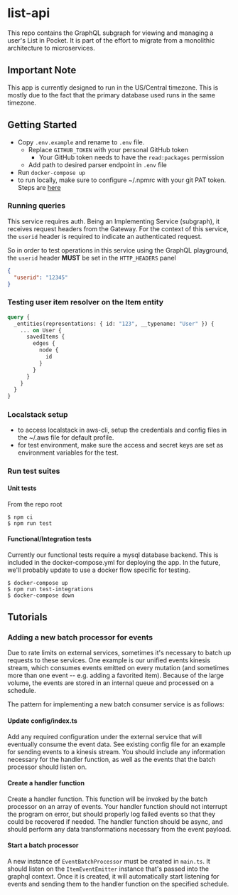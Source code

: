 # list-api

This repo contains the GraphQL subgraph for viewing and managing a user's List in Pocket. It is part of the effort to migrate from a monolithic architecture to microservices.

## Important Note

This app is currently designed to run in the US/Central timezone. This is mostly due to the fact that the primary database used runs in the same timezone.

## Getting Started

- Copy `.env.example` and rename to `.env` file.
  - Replace `GITHUB_TOKEN` with your personal GitHub token
    - Your GitHub token needs to have the `read:packages` permission
  - Add path to desired parser endpoint in `.env` file
- Run `docker-compose up`
- to run locally, make sure to configure ~/.npmrc with your git PAT token. Steps are [here](https://getpocket.atlassian.net/wiki/spaces/PE/pages/2230321181/How+to+set+up+a+Node.js+development+environment)

### Running queries

This service requires auth. Being an Implementing Service (subgraph), it receives request headers from the Gateway. For the context of this service, the `userid` header is required to indicate an authenticated request.

So in order to test operations in this service using the GraphQL playground, the `userid` header **MUST** be set in the `HTTP_HEADERS` panel

```json
{
  "userid": "12345"
}
```

### Testing user item resolver on the Item entity

```graphql
query {
  _entities(representations: { id: "123", __typename: "User" }) {
    ... on User {
      savedItems {
        edges {
          node {
            id
          }
        }
      }
    }
  }
}
```

### Localstack setup

- to access localstack in aws-cli, setup the credentials and config files in the ~/.aws file for default profile.
- for test environment, make sure the access and secret keys are set as environment variables for the test.

### Run test suites

#### Unit tests

From the repo root

```
$ npm ci
$ npm run test
```

#### Functional/Integration tests

Currently our functional tests require a mysql database backend. This is included in the docker-compose.yml for deploying the app. In the future, we'll probably update to use a docker flow specific for testing.

```
$ docker-compose up
$ npm run test-integrations
$ docker-compose down
```

## Tutorials

### Adding a new batch processor for events

Due to rate limits on external services, sometimes it's necessary to batch up requests to these services. One example is our unified events kinesis stream, which consumes events emitted on every mutation (and sometimes more than one event -- e.g. adding a favorited item). Because of the large volume, the events are stored in an internal queue and processed on a schedule.

The pattern for implementing a new batch consumer service is as follows:

#### Update config/index.ts

Add any required configuration under the external service that will eventually consume the event data. See existing config file for an example for sending events to a kinesis stream. You should include any information necessary for the handler function, as well as the events that the batch processor should listen on.

#### Create a handler function

Create a handler function. This function will be invoked by the batch processor on an array of events. Your handler function should not interrupt the program on error, but should properly log failed events so that they could be recovered if needed. The handler function should be async, and should perform any data transformations necessary from the event payload.

#### Start a batch processor

A new instance of `EventBatchProcessor` must be created in `main.ts`. It should listen on the `ItemEventEmitter` instance that's passed into the graphql context. Once it is created, it will automatically start listening for events and sending them to the handler function on the specified schedule.







